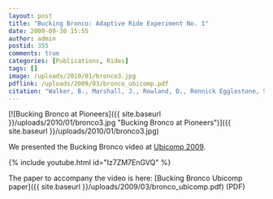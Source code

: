 ```yaml
---
layout: post
title: "Bucking Bronco: Adaptive Ride Experiment No. 1"
date: 2009-09-30 15:55
author: admin
postid: 355
comments: true
categories: [Publications, Rides]
tags: []
image: /uploads/2010/01/bronco3.jpg
pdflink: /uploads/2009/03/bronco_ubicomp.pdf
citation: "Walker, B., Marshall, J., Rowland, D., Rennick Egglestone, S. and Benford, S.: **Bucking Bronco: Adaptive Ride Experiment No. 1** in Ubicomp 2009, Florida, USA (2009)." 
---
```

[![Bucking Bronco at Pioneers]({{ site.baseurl }}/uploads/2010/01/bronco3.jpg "Bucking Bronco at Pioneers")]({{ site.baseurl }}/uploads/2010/01/bronco3.jpg)

We presented the Bucking Bronco video at [Ubicomp 2009](http://www.ubicomp.org/ubicomp2009/).

{% include youtube.html id="Iz7ZM7EnGVQ" %}

The paper to accompany the video is here: [Bucking Bronco Ubicomp paper]({{ site.baseurl }}/uploads/2009/03/bronco_ubicomp.pdf) (PDF)

